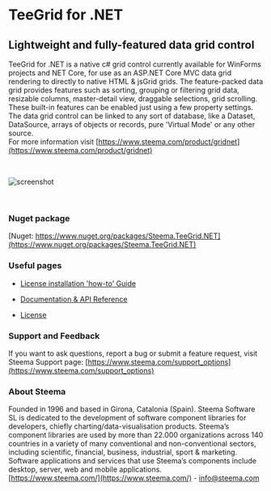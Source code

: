 # TeeGrid for .NET
## Lightweight and fully-featured data grid control
TeeGrid for .NET is a native c# grid control currently available for WinForms projects and NET Core, for use as an ASP.NET Core MVC data grid rendering to directly to native HTML & jsGrid grids.
The feature-packed data grid provides features such as sorting, grouping or filtering grid data, resizable columns, master-detail view, draggable selections, grid scrolling. These built-in features can be enabled just using a few property settings.
The data grid control can be linked to any sort of database, like a Dataset, DataSource, arrays of objects or records, pure 'Virtual Mode' or any other source. <br>
For more information visit [https://www.steema.com/product/gridnet](https://www.steema.com/product/gridnet)

<br>

![screenshot](https://www.steema.com/uploads/products/themes3.jpg ".NET Data Grid")

<br>

### Nuget package
[Nuget: https://www.nuget.org/packages/Steema.TeeGrid.NET](https://www.nuget.org/packages/Steema.TeeGrid.NET)
 
### Useful pages

- [License installation 'how-to' Guide](https://github.com/Steema/TeeGrid-for-.NET/wiki/)
 
- [Documentation & API Reference](https://www.steema.com/docs/TeeGridNET/)
 
- [License](https://www.steema.com/licensing/gridnet)


### Support and Feedback

If you want to ask questions, report a bug or submit a feature request, visit Steema Support page: [https://www.steema.com/support_options](https://www.steema.com/support_options)

### About Steema

Founded in 1996 and based in Girona, Catalonia (Spain). Steema Software SL is dedicated to the development of software component libraries for developers, chiefly charting/data-visualisation products.
Steema’s component libraries are used by more than 22.000 organizations across 140 countries in a variety of many conventional and non-conventional sectors, including scientific, financial, business, industrial, sport & marketing.
Software applications and services that use Steema’s components include desktop, server, web and mobile applications.<br>
[https://www.steema.com/](https://www.steema.com/) - info@steema.com

